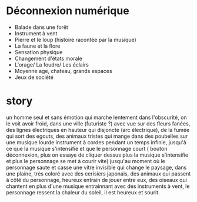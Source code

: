 # Déconnexion numérique 

- Balade dans une forêt
- Instrument à vent 
- Pierre et le loup (histoire racontée par la musique) 
- La faune et la flore
- Sensation physique 
- Changement d'états morale
- L'orage/ La foudre/ Les éclairs
- Moyenne age, chateau, grands espaces
- Jeux de société 

# story

un homme seul et sans émotion qui marche lentement dans l'obscurité, on le voit avoir froid, dans une ville (futuriste ?) avec vue sur des fleurs fanées, des lignes électriques en hauteur qui disjoncte (arc électrique), de la fumée qui sort des egouts, des animaux tristes qui mange dans des poubelles sur une musique lourde instrument à cordes pendant un temps infinie, jusqu'à ce que la musique s'intensifie et que le personnage court ( bouton déconnexion, plus on essaye de cliquer dessus plus la musique s'intensifie et plus le personnage se met à courir vite) jusqu'au moment où le personnage saute et casse une vitre invisible qui change le paysage, dans une plaine, très coloré avec des cerisiers japonais, des animaux qui passent à côté du personnage, heureux entrain de jouer entre eux, des oiseaux qui chantent en plus d'une musique entrainnant avec des instruments à vent, le personnage ressent la chaleur du soleil, il est heureux et sourit.
